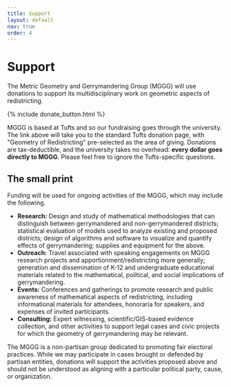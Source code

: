 ```yaml
---
title: Support
layout: default
nav: true
order: 4
---
```


# Support

The Metric Geometry and Gerrymandering Group (MGGG) will use donations to support its multidisciplinary work on geometric aspects of redistricting.

{% include donate_button.html %}

MGGG is based at Tufts and so our fundraising goes through the university. The link above will take you to the standard Tufts donation page, with "Geometry of Redistricting" pre-selected as the area of giving. Donations are tax-deductible, and the university takes no overhead: **every dollar goes directly to MGGG**. Please feel free to ignore the Tufts-specific questions.

## The small print

Funding will be used for ongoing activities of the MGGG, which may include the following.

- **Research:** Design and study of mathematical methodologies that can distinguish between gerrymandered and non-gerrymandered districts; statistical evaluation of models used to analyze existing and proposed districts; design of algorithms and software to visualize and quantify effects of gerrymandering; supplies and equipment for the above.
- **Outreach:** Travel associated with speaking engagements on MGGG research projects and apportionment/redistricting more generally; generation and dissemination of K-12 and undergraduate educational materials related to the mathematical, political, and social implications of gerrymandering.
- **Events:** Conferences and gatherings to promote research and public awareness of mathematical aspects of redistricting, including informational materials for attendees, honoraria for speakers, and expenses of invited participants.
- **Consulting:** Expert witnessing, scientific/GIS-based evidence collection, and other activities to support legal cases and civic projects for which the geometry of gerrymandering may be relevant.

The MGGG is a non-partisan group dedicated to promoting fair electoral practices. While we may participate in cases brought or defended by partisan entities, donations will support the activities proposed above and should not be understood as aligning with a particular political party, cause, or organization.
